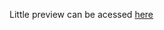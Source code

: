 Little preview can be acessed [here](https://drive.google.com/file/d/1p2Lct8wi-RrZmH9ymWwQHA_yl1_ZDC08/view?usp=sharing)
